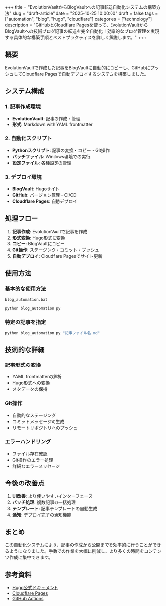 +++
title = "EvolutionVaultからBlogVaultへの記事転送自動化システムの構築方法"
slug = "draft-article"
date = "2025-10-25 10:00:00"
draft = false
tags = ["automation", "blog", "hugo", "cloudflare"]
categories = ["technology"]
description = "GitHubとCloudflare Pagesを使って、EvolutionVaultからBlogVaultへの技術ブログ記事の転送を完全自動化！効率的なブログ管理を実現する具体的な構築手順とベストプラクティスを詳しく解説します。"
+++

## 概要

EvolutionVaultで作成した記事をBlogVaultに自動的にコピーし、GitHubにプッシュしてCloudflare Pagesで自動デプロイするシステムを構築しました。

## システム構成

### 1. 記事作成環境
- **EvolutionVault**: 記事の作成・管理
- **形式**: Markdown with YAML frontmatter

### 2. 自動化スクリプト
- **Pythonスクリプト**: 記事の変換・コピー・Git操作
- **バッチファイル**: Windows環境での実行
- **設定ファイル**: 各種設定の管理

### 3. デプロイ環境
- **BlogVault**: Hugoサイト
- **GitHub**: バージョン管理・CI/CD
- **Cloudflare Pages**: 自動デプロイ

## 処理フロー

1. **記事作成**: EvolutionVaultで記事を作成
2. **形式変換**: Hugo形式に変換
3. **コピー**: BlogVaultにコピー
4. **Git操作**: ステージング・コミット・プッシュ
5. **自動デプロイ**: Cloudflare Pagesでサイト更新

## 使用方法

### 基本的な使用方法
```bash
blog_automation.bat

python blog_automation.py
```

### 特定の記事を指定
```bash
python blog_automation.py "記事ファイル名.md"
```

## 技術的な詳細

### 記事形式の変換
- YAML frontmatterの解析
- Hugo形式への変換
- メタデータの保持

### Git操作
- 自動的なステージング
- コミットメッセージの生成
- リモートリポジトリへのプッシュ

### エラーハンドリング
- ファイル存在確認
- Git操作のエラー処理
- 詳細なエラーメッセージ

## 今後の改善点

1. **UI改善**: より使いやすいインターフェース
2. **バッチ処理**: 複数記事の一括処理
3. **テンプレート**: 記事テンプレートの自動生成
4. **通知**: デプロイ完了の通知機能

## まとめ

この自動化システムにより、記事の作成から公開までを効率的に行うことができるようになりました。手動での作業を大幅に削減し、より多くの時間をコンテンツ作成に集中できます。

## 参考資料

- [Hugo公式ドキュメント](https://gohugo.io/)
- [Cloudflare Pages](https://pages.cloudflare.com/)
- [GitHub Actions](https://github.com/features/actions)